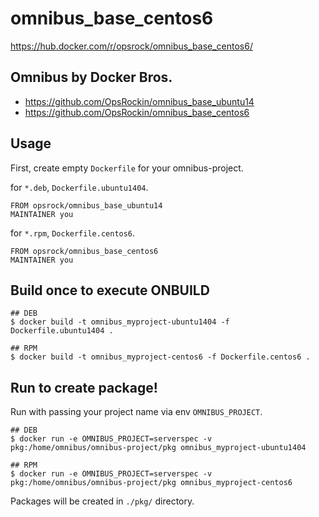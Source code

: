 # omnibus_base_centos6

https://hub.docker.com/r/opsrock/omnibus_base_centos6/

## Omnibus by Docker Bros.

- https://github.com/OpsRockin/omnibus_base_ubuntu14
- https://github.com/OpsRockin/omnibus_base_centos6


## Usage

First, create empty `Dockerfile` for your omnibus-project.

for `*.deb`, `Dockerfile.ubuntu1404`.

```
FROM opsrock/omnibus_base_ubuntu14
MAINTAINER you
```

for `*.rpm`, `Dockerfile.centos6`.

```
FROM opsrock/omnibus_base_centos6
MAINTAINER you
```

## Build once to execute ONBUILD

```
## DEB
$ docker build -t omnibus_myproject-ubuntu1404 -f Dockerfile.ubuntu1404 .

## RPM
$ docker build -t omnibus_myproject-centos6 -f Dockerfile.centos6 .
```

## Run to create package!

Run with passing your project name via env `OMNIBUS_PROJECT`.

```
## DEB
$ docker run -e OMNIBUS_PROJECT=serverspec -v pkg:/home/omnibus/omnibus-project/pkg omnibus_myproject-ubuntu1404

## RPM
$ docker run -e OMNIBUS_PROJECT=serverspec -v pkg:/home/omnibus/omnibus-project/pkg omnibus_myproject-centos6
```

Packages will be created in `./pkg/` directory.
